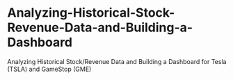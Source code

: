 # Analyzing-Historical-Stock-Revenue-Data-and-Building-a-Dashboard
Analyzing Historical Stock/Revenue Data and Building a Dashboard for Tesla (TSLA) and GameStop (GME)
